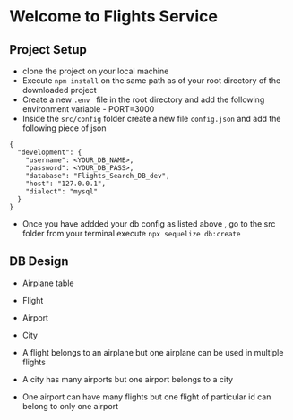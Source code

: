 #  Welcome to Flights Service

## Project Setup 
- clone the project on your local machine 
- Execute ` npm install ` on the same path as of your root directory of the downloaded project  
- Create a new `.env ` file in the root directory and add the following environment variable 
		- PORT=3000
- Inside the `src/config` folder create a new file `config.json` and add the following piece of json 

```
{
  "development": {
    "username": <YOUR_DB_NAME>,
    "password": <YOUR_DB_PASS>,
    "database": "Flights_Search_DB_dev",
    "host": "127.0.0.1",
    "dialect": "mysql"
  }
}

```
- Once you have addded your db config as listed above , go to the src folder from your terminal 
  execute `npx sequelize db:create`

## DB Design
- Airplane table
- Flight
- Airport
- City

- A flight belongs to an airplane but one airplane can be used in multiple flights 
- A city has many airports but one airport belongs to a city 
- One airport can have many flights but one flight of particular id can belong to only one airport 


